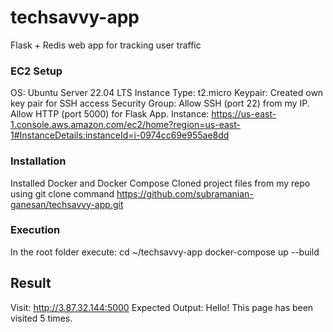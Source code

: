 # techsavvy-app
Flask + Redis web app for tracking user traffic

### EC2 Setup
OS: Ubuntu Server 22.04 LTS
Instance Type: t2.micro
Keypair: Created own key pair for SSH access
Security Group:
Allow SSH (port 22) from my IP.
Allow HTTP (port 5000) for Flask App.
Instance: https://us-east-1.console.aws.amazon.com/ec2/home?region=us-east-1#InstanceDetails:instanceId=i-0974cc69e955ae8dd

### Installation
Installed Docker and Docker Compose
Cloned project files from my repo using git clone command 
https://github.com/subramanian-ganesan/techsavvy-app.git

### Execution
In the root folder execute:
cd ~/techsavvy-app
docker-compose up --build

## Result
Visit: http://3.87.32.144:5000
Expected Output: Hello! This page has been visited 5 times.
